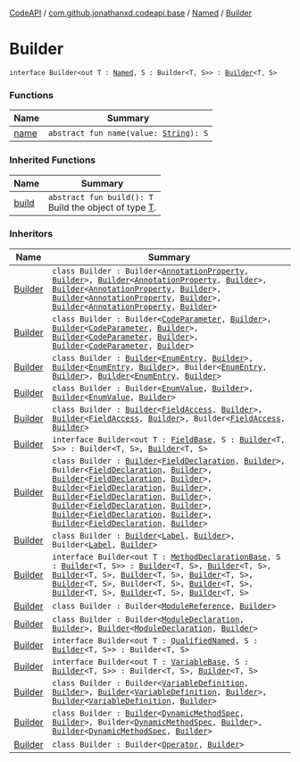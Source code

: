 [CodeAPI](../../../index.md) / [com.github.jonathanxd.codeapi.base](../../index.md) / [Named](../index.md) / [Builder](.)

# Builder

`interface Builder<out T : `[`Named`](../index.md)`, S : Builder<T, S>> : `[`Builder`](../../../com.github.jonathanxd.codeapi.builder/-builder/index.md)`<T, S>`

### Functions

| Name | Summary |
|---|---|
| [name](name.md) | `abstract fun name(value: `[`String`](https://kotlinlang.org/api/latest/jvm/stdlib/kotlin/-string/index.html)`): S` |

### Inherited Functions

| Name | Summary |
|---|---|
| [build](../../../com.github.jonathanxd.codeapi.builder/-builder/build.md) | `abstract fun build(): T`<br>Build the object of type [T](#). |

### Inheritors

| Name | Summary |
|---|---|
| [Builder](../../-annotation-property/-builder/index.md) | `class Builder : Builder<`[`AnnotationProperty`](../../-annotation-property/index.md)`, `[`Builder`](../../-annotation-property/-builder/index.md)`>, `[`Builder`](../../-typed/-builder/index.md)`<`[`AnnotationProperty`](../../-annotation-property/index.md)`, `[`Builder`](../../-annotation-property/-builder/index.md)`>, `[`Builder`](../../-annotable/-builder/index.md)`<`[`AnnotationProperty`](../../-annotation-property/index.md)`, `[`Builder`](../../-annotation-property/-builder/index.md)`>, `[`Builder`](../../-return-type-holder/-builder/index.md)`<`[`AnnotationProperty`](../../-annotation-property/index.md)`, `[`Builder`](../../-annotation-property/-builder/index.md)`>, `[`Builder`](../../../com.github.jonathanxd.codeapi.base.comment/-comment-holder/-builder/index.md)`<`[`AnnotationProperty`](../../-annotation-property/index.md)`, `[`Builder`](../../-annotation-property/-builder/index.md)`>` |
| [Builder](../../-code-parameter/-builder/index.md) | `class Builder : Builder<`[`CodeParameter`](../../-code-parameter/index.md)`, `[`Builder`](../../-code-parameter/-builder/index.md)`>, `[`Builder`](../../-typed/-builder/index.md)`<`[`CodeParameter`](../../-code-parameter/index.md)`, `[`Builder`](../../-code-parameter/-builder/index.md)`>, `[`Builder`](../../-annotable/-builder/index.md)`<`[`CodeParameter`](../../-code-parameter/index.md)`, `[`Builder`](../../-code-parameter/-builder/index.md)`>, `[`Builder`](../../-modifiers-holder/-builder/index.md)`<`[`CodeParameter`](../../-code-parameter/index.md)`, `[`Builder`](../../-code-parameter/-builder/index.md)`>` |
| [Builder](../../-enum-entry/-builder/index.md) | `class Builder : `[`Builder`](../../-annotable/-builder/index.md)`<`[`EnumEntry`](../../-enum-entry/index.md)`, `[`Builder`](../../-enum-entry/-builder/index.md)`>, `[`Builder`](../../-arguments-holder/-builder/index.md)`<`[`EnumEntry`](../../-enum-entry/index.md)`, `[`Builder`](../../-enum-entry/-builder/index.md)`>, Builder<`[`EnumEntry`](../../-enum-entry/index.md)`, `[`Builder`](../../-enum-entry/-builder/index.md)`>, `[`Builder`](../../-elements-holder/-builder/index.md)`<`[`EnumEntry`](../../-enum-entry/index.md)`, `[`Builder`](../../-enum-entry/-builder/index.md)`>` |
| [Builder](../../-enum-value/-builder/index.md) | `class Builder : Builder<`[`EnumValue`](../../-enum-value/index.md)`, `[`Builder`](../../-enum-value/-builder/index.md)`>, `[`Builder`](../../-typed/-builder/index.md)`<`[`EnumValue`](../../-enum-value/index.md)`, `[`Builder`](../../-enum-value/-builder/index.md)`>` |
| [Builder](../../-field-access/-builder/index.md) | `class Builder : `[`Builder`](../../-accessor/-builder/index.md)`<`[`FieldAccess`](../../-field-access/index.md)`, `[`Builder`](../../-field-access/-builder/index.md)`>, `[`Builder`](../../-typed/-builder/index.md)`<`[`FieldAccess`](../../-field-access/index.md)`, `[`Builder`](../../-field-access/-builder/index.md)`>, Builder<`[`FieldAccess`](../../-field-access/index.md)`, `[`Builder`](../../-field-access/-builder/index.md)`>` |
| [Builder](../../-field-base/-builder/index.md) | `interface Builder<out T : `[`FieldBase`](../../-field-base/index.md)`, S : `[`Builder`](../../-field-base/-builder/index.md)`<T, S>> : Builder<T, S>, `[`Builder`](../../-typed/-builder/index.md)`<T, S>` |
| [Builder](../../-field-declaration/-builder/index.md) | `class Builder : `[`Builder`](../../-field-base/-builder/index.md)`<`[`FieldDeclaration`](../../-field-declaration/index.md)`, `[`Builder`](../../-field-declaration/-builder/index.md)`>, Builder<`[`FieldDeclaration`](../../-field-declaration/index.md)`, `[`Builder`](../../-field-declaration/-builder/index.md)`>, `[`Builder`](../../-typed/-builder/index.md)`<`[`FieldDeclaration`](../../-field-declaration/index.md)`, `[`Builder`](../../-field-declaration/-builder/index.md)`>, `[`Builder`](../../-value-holder/-builder/index.md)`<`[`FieldDeclaration`](../../-field-declaration/index.md)`, `[`Builder`](../../-field-declaration/-builder/index.md)`>, `[`Builder`](../../-modifiers-holder/-builder/index.md)`<`[`FieldDeclaration`](../../-field-declaration/index.md)`, `[`Builder`](../../-field-declaration/-builder/index.md)`>, `[`Builder`](../../-annotable/-builder/index.md)`<`[`FieldDeclaration`](../../-field-declaration/index.md)`, `[`Builder`](../../-field-declaration/-builder/index.md)`>, `[`Builder`](../../../com.github.jonathanxd.codeapi.base.comment/-comment-holder/-builder/index.md)`<`[`FieldDeclaration`](../../-field-declaration/index.md)`, `[`Builder`](../../-field-declaration/-builder/index.md)`>, `[`Builder`](../../-inner-types-holder/-builder/index.md)`<`[`FieldDeclaration`](../../-field-declaration/index.md)`, `[`Builder`](../../-field-declaration/-builder/index.md)`>` |
| [Builder](../../-label/-builder/index.md) | `class Builder : `[`Builder`](../../-body-holder/-builder/index.md)`<`[`Label`](../../-label/index.md)`, `[`Builder`](../../-label/-builder/index.md)`>, Builder<`[`Label`](../../-label/index.md)`, `[`Builder`](../../-label/-builder/index.md)`>` |
| [Builder](../../-method-declaration-base/-builder/index.md) | `interface Builder<out T : `[`MethodDeclarationBase`](../../-method-declaration-base/index.md)`, S : `[`Builder`](../../-method-declaration-base/-builder/index.md)`<T, S>> : `[`Builder`](../../-body-holder/-builder/index.md)`<T, S>, `[`Builder`](../../-modifiers-holder/-builder/index.md)`<T, S>, `[`Builder`](../../-return-type-holder/-builder/index.md)`<T, S>, `[`Builder`](../../-parameters-holder/-builder/index.md)`<T, S>, `[`Builder`](../../-generic-signature-holder/-builder/index.md)`<T, S>, `[`Builder`](../../-annotable/-builder/index.md)`<T, S>, Builder<T, S>, `[`Builder`](../../-typed/-builder/index.md)`<T, S>, `[`Builder`](../../../com.github.jonathanxd.codeapi.base.comment/-comment-holder/-builder/index.md)`<T, S>, `[`Builder`](../../-inner-types-holder/-builder/index.md)`<T, S>, `[`Builder`](../../-throws-holder/-builder/index.md)`<T, S>` |
| [Builder](../../-module-reference/-builder/index.md) | `class Builder : Builder<`[`ModuleReference`](../../-module-reference/index.md)`, `[`Builder`](../../-module-reference/-builder/index.md)`>` |
| [Builder](../../-module-declaration/-builder/index.md) | `class Builder : Builder<`[`ModuleDeclaration`](../../-module-declaration/index.md)`, `[`Builder`](../../-module-declaration/-builder/index.md)`>, `[`Builder`](../../-modifiers-holder/-builder/index.md)`<`[`ModuleDeclaration`](../../-module-declaration/index.md)`, `[`Builder`](../../-module-declaration/-builder/index.md)`>` |
| [Builder](../../-qualified-named/-builder/index.md) | `interface Builder<out T : `[`QualifiedNamed`](../../-qualified-named/index.md)`, S : `[`Builder`](../../-qualified-named/-builder/index.md)`<T, S>> : Builder<T, S>` |
| [Builder](../../-variable-base/-builder/index.md) | `interface Builder<out T : `[`VariableBase`](../../-variable-base/index.md)`, S : `[`Builder`](../../-variable-base/-builder/index.md)`<T, S>> : Builder<T, S>, `[`Builder`](../../-typed/-builder/index.md)`<T, S>` |
| [Builder](../../-variable-definition/-builder/index.md) | `class Builder : Builder<`[`VariableDefinition`](../../-variable-definition/index.md)`, `[`Builder`](../../-variable-definition/-builder/index.md)`>, `[`Builder`](../../-typed/-builder/index.md)`<`[`VariableDefinition`](../../-variable-definition/index.md)`, `[`Builder`](../../-variable-definition/-builder/index.md)`>, `[`Builder`](../../-value-holder/-builder/index.md)`<`[`VariableDefinition`](../../-variable-definition/index.md)`, `[`Builder`](../../-variable-definition/-builder/index.md)`>` |
| [Builder](../../../com.github.jonathanxd.codeapi.common/-dynamic-method-spec/-builder/index.md) | `class Builder : `[`Builder`](../../-typed/-builder/index.md)`<`[`DynamicMethodSpec`](../../../com.github.jonathanxd.codeapi.common/-dynamic-method-spec/index.md)`, `[`Builder`](../../../com.github.jonathanxd.codeapi.common/-dynamic-method-spec/-builder/index.md)`>, Builder<`[`DynamicMethodSpec`](../../../com.github.jonathanxd.codeapi.common/-dynamic-method-spec/index.md)`, `[`Builder`](../../../com.github.jonathanxd.codeapi.common/-dynamic-method-spec/-builder/index.md)`>, `[`Builder`](../../-arguments-holder/-builder/index.md)`<`[`DynamicMethodSpec`](../../../com.github.jonathanxd.codeapi.common/-dynamic-method-spec/index.md)`, `[`Builder`](../../../com.github.jonathanxd.codeapi.common/-dynamic-method-spec/-builder/index.md)`>` |
| [Builder](../../../com.github.jonathanxd.codeapi.operator/-operator/-builder/index.md) | `class Builder : Builder<`[`Operator`](../../../com.github.jonathanxd.codeapi.operator/-operator/index.md)`, `[`Builder`](../../../com.github.jonathanxd.codeapi.operator/-operator/-builder/index.md)`>` |
